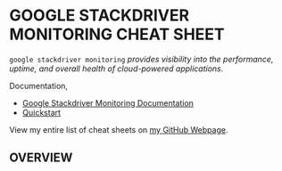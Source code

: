 # GOOGLE STACKDRIVER MONITORING CHEAT SHEET

`google stackdriver monitoring` _provides visibility
into the performance, uptime, and overall health of cloud-powered
applications._

Documentation,

* [Google Stackdriver Monitoring Documentation](https://cloud.google.com/stackdriver/docs/)
* [Quickstart](https://cloud.google.com/monitoring/docs/quickstart)

View my entire list of cheat sheets on
[my GitHub Webpage](https://jeffdecola.github.io/my-cheat-sheets/).

## OVERVIEW

